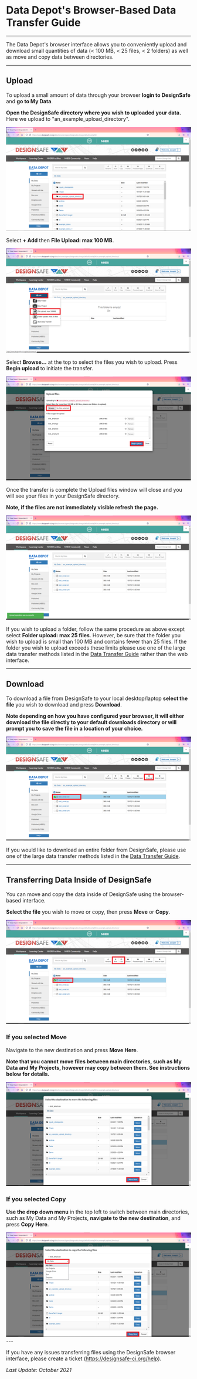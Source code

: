 # Data Depot's Browser-Based Data Transfer Guide

---
The Data Depot's browser interface allows you to conveniently upload and download small quantities of data (&lt; 100 MB, &lt; 25 files, &lt; 2 folders) as well as move and copy data between directories.

---
## Upload

To upload a small amount of data through your browser **login to DesignSafe** and **go to My Data**.

**Open the DesignSafe directory where you wish to uploaded your data.** Here we upload to "an_example_upload_directory".

<img alt="Select Folder for Upload" src="../imgs/datadepotbrowser-1.png">

Select **+ Add** then **File Upload: max 100 MB**.

<img alt="Start File Upload" src="../imgs/datadepotbrowser-2.png">

Select **Browse...** at the top to select the files you wish to upload. Press **Begin upload** to initiate the transfer.

<img alt="Select Files and Begin Transfer" src="../imgs/datadepotbrowser-3.png">

Once the transfer is complete the Upload files window will close and you will see your files in your DesignSafe directory.

**Note, if the files are not immediately visible refresh the page.**

<img alt="Upload Complete" src="../imgs/datadepotbrowser-4.png">

If you wish to upload a folder, follow the same procedure as above except select **Folder upload: max 25 files**. However, be sure that the folder you wish to upload is small than 100 MB and contains fewer than 25 files. If the folder you wish to upload exceeds these limits please use one of the large data transfer methods listed in the <a href="../datatransfer">Data Transfer Guide</a> rather than the web interface.

 

---
## Download

To download a file from DesignSafe to your local desktop/laptop **select the file** you wish to download and press **Download**.

**Note depending on how you have configured your browser, it will either download the file directly to your default downloads directory or will prompt you to save the file in a location of your choice.**

<img alt="Select File for Download" src="../imgs/datadepotbrowser-5.png">

If you would like to download an entire folder from DesignSafe, please use one of the large data transfer methods listed in the <a href="../datatransfer">Data Transfer Guide</a>.

---
## Transferring Data Inside of DesignSafe

You can move and copy the data inside of DesignSafe using the browser-based interface.

**Select the file** you wish to move or copy, then press **Move** or **Copy**.

<img alt="Select File for Move or Copy" src="../imgs/datadepotbrowser-6.png">

### If you selected Move

Navigate to the new destination and press **Move Here**.

**Note that you cannot move files between main directories, such as My Data and My Projects, however may copy between them. See instructions below for details.**

<img alt="Move Here" src="../imgs/datadepotbrowser-7.png">

### If you selected Copy

**Use the drop down menu** in the top left to switch between main directories, such as My Data and My Projects, **navigate to the new destination**, and press **Copy Here**.

<img alt="Copy Here" src="../imgs/datadepotbrowser-8.png">
---


If you have any issues transferring files using the DesignSafe browser interface, please create a ticket (<a href="https://designsafe-ci.org/help">https://designsafe-ci.org/help</a>).

*Last Update: October 2021*

